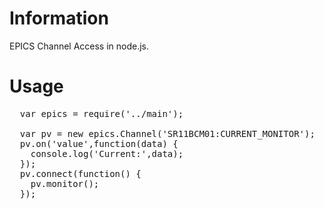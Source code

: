 # Information

EPICS Channel Access in node.js.

# Usage

<pre>
  var epics = require('../main');

  var pv = new epics.Channel('SR11BCM01:CURRENT_MONITOR');
  pv.on('value',function(data) {
    console.log('Current:',data);
  });
  pv.connect(function() {
    pv.monitor();
  });
</pre>
